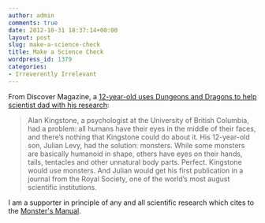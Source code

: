```yaml
---
author: admin
comments: true
date: 2012-10-31 18:37:14+00:00
layout: post
slug: make-a-science-check
title: Make a Science Check
wordpress_id: 1379
categories:
- Irreverently Irrelevant
---
```


From Discover Magazine, a [12-year-old uses Dungeons and Dragons to help scientist dad with his research](http://blogs.discovermagazine.com/notrocketscience/2012/10/30/12-year-old-uses-dungeons-and-dragons-to-help-scientist-dad-with-his-research/):

> Alan Kingstone, a psychologist at the University of British Columbia, had a problem: all humans have their eyes in the middle of their faces, and there’s nothing that Kingstone could do about it. His 12-year-old son, Julian Levy, had the solution: monsters. While some monsters are basically humanoid in shape, others have eyes on their hands, tails, tentacles and other unnatural body parts. Perfect. Kingstone would use monsters. And Julian would get his first publication in a journal from the Royal Society, one of the world’s most august scientific institutions.

I am a supporter in principle of any and all scientific research which cites to the [Monster's Manual](https://www.wizards.com/dnd/Product.aspx?x=dnd/products/dndacc/217207200).
